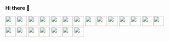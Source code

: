 ### Hi there 👋
<img height="32" width="32" src="https://cdn.jsdelivr.net/npm/simple-icons@v9/icons/dotnet.svg" />
<img height="32" width="32" src="https://cdn.jsdelivr.net/npm/simple-icons@v9/icons/amazonaws.svg" />
<img height="32" width="32" src="https://cdn.jsdelivr.net/npm/simple-icons@v9/icons/react.svg" />
<img height="32" width="32" src="https://cdn.jsdelivr.net/npm/simple-icons@v9/icons/typescript.svg" />
<img height="32" width="32" src="https://cdn.jsdelivr.net/npm/simple-icons@v9/icons/nodedotjs.svg" />
<img height="32" width="32" src="https://cdn.jsdelivr.net/npm/simple-icons@v9/icons/express.svg" />
<img height="32" width="32" src="https://cdn.jsdelivr.net/npm/simple-icons@v9/icons/nestjs.svg" />
<img height="32" width="32" src="https://cdn.jsdelivr.net/npm/simple-icons@v9/icons/redis.svg" />
<img height="32" width="32" src="https://cdn.jsdelivr.net/npm/simple-icons@v9/icons/redux.svg" />
<img height="32" width="32" src="https://cdn.jsdelivr.net/npm/simple-icons@v9/icons/nextdotjs.svg" />
<img height="32" width="32" src="https://cdn.jsdelivr.net/npm/simple-icons@v9/icons/expo.svg" />
<img height="32" width="32" src="https://cdn.jsdelivr.net/npm/simple-icons@v9/icons/pwa.svg" />
<img height="32" width="32" src="https://cdn.jsdelivr.net/npm/simple-icons@v9/icons/jest.svg" />
<img height="32" width="32" src="https://cdn.jsdelivr.net/npm/simple-icons@v9/icons/testinglibrary.svg" />
<img height="32" width="32" src="https://cdn.jsdelivr.net/npm/simple-icons@v9/icons/cypress.svg" />
<img height="32" width="32" src="https://cdn.jsdelivr.net/npm/simple-icons@v9/icons/elasticsearch.svg" />
<img height="32" width="32" src="https://cdn.jsdelivr.net/npm/simple-icons@v9/icons/elasticstack.svg" />
<img height="32" width="32" src="https://cdn.jsdelivr.net/npm/simple-icons@v9/icons/auth0.svg" />
<img height="32" width="32" src="https://cdn.jsdelivr.net/npm/simple-icons@v9/icons/okta.svg" />
<img height="32" width="32" src="https://cdn.jsdelivr.net/npm/simple-icons@v9/icons/electron.svg" />
<img height="32" width="32" src="https://cdn.jsdelivr.net/npm/simple-icons@v9/icons/powershell.svg" />
<!--
**Alynie/Alynie** is a ✨ _special_ ✨ repository because its `README.md` (this file) appears on your GitHub profile.

Here are some ideas to get you started:

- 🔭 I’m currently working on ...
- 🌱 I’m currently learning ...
- 👯 I’m looking to collaborate on ...
- 🤔 I’m looking for help with ...
- 💬 Ask me about ...
- 📫 How to reach me: ...
- 😄 Pronouns: ...
- ⚡ Fun fact: ...
-->
